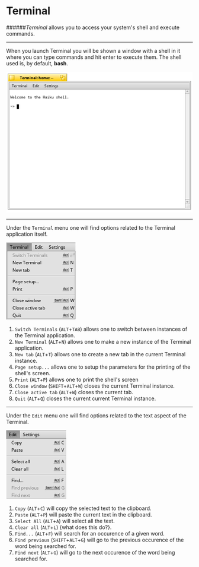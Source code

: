 Terminal
========

######_Terminal_ allows you to access your system's shell and execute commands.

<hr>

When you launch Terminal you will be shown a window with a shell in it where you can type commands and hit enter to execute them. The shell used is, by default, **bash**.

![Console/Shell](img/console.png)

---

Under the `Terminal` menu one will find options related to the Terminal application itself.

![Terminal menu](img/terminalTab.png)
<br>

1. `Switch Terminals` (`ALT`+`TAB`) allows one to switch between instances of the Terminal application.
2. `New Terminal` (`ALT`+`N`) allows one to make a new instance of the Terminal application.
3. `New tab` (`ALT`+`T`) allows one to create a new tab in the current Terminal instance.
4. `Page setup...` allows one to setup the parameters for the printing of the shell's screen.
5. `Print` (`ALT`+`P`) allows one to print the shell's screen
6. `Close window` (`SHIFT`+`ALT`+`W`) closes the current Terminal instance.
7. `Close active tab` (`ALT`+`W`) closes the current tab.
8. `Quit` (`ALT`+`Q`) closes the current current Terminal instance.

---

Under the `Edit` menu one will find options related to the text aspect of the Terminal.

![Edit menu](img/editTab.png)
<br>

1. `Copy` (`ALT`+`C`) will copy the selected text to the clipboard.
2. `Paste` (`ALT`+`P`) will paste the current text in the clipboard.
3. `Select All` (`ALT`+`A`) will select all the text.
4. `Clear all` (`ALT`+`L`) {what does this do?}.
5. `Find...` (`ALT`+`F`) will search for an occurence of a given word.
6. `Find previous` (`SHIFT`+`ALT`+`G`) will go to the previous occurence of the word being searched for.
7. `Find next` (`ALT`+`G`) will go to the next occurence of the word being searched for.
